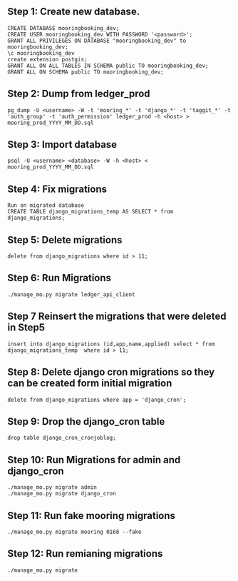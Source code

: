 ## Step 1: Create new database.
```
CREATE DATABASE mooringbooking_dev;
CREATE USER mooringbooking_dev WITH PASSWORD '<password>';
GRANT ALL PRIVILEGES ON DATABASE "mooringbooking_dev" to mooringbooking_dev;
\c mooringbooking_dev
create extension postgis;
GRANT ALL ON ALL TABLES IN SCHEMA public TO mooringbooking_dev;
GRANT ALL ON SCHEMA public TO mooringbooking_dev;
```

## Step 2: Dump from ledger_prod
```
pg_dump -U <username> -W -t 'mooring_*' -t 'django_*' -t 'taggit_*' -t 'auth_group' -t 'auth_permission' ledger_prod -h <host> > mooring_prod_YYYY_MM_DD.sql
```


## Step 3: Import database
```
psql -U <username> <database> -W -h <host> < mooring_prod_YYYY_MM_DD.sql
```


## Step 4: Fix migrations
```
Run on migrated database
CREATE TABLE django_migrations_temp AS SELECT * from django_migrations;
```


## Step 5: Delete migrations
```
delete from django_migrations where id > 11;
```


## Step 6: Run Migrations
```
./manage_mo.py migrate ledger_api_client
```

## Step 7 Reinsert the migrations that were deleted in Step5
```
insert into django_migrations (id,app,name,applied) select * from  django_migrations_temp  where id > 11;
```


## Step 8: Delete django cron migrations so they can be created form initial migration
```
delete from django_migrations where app = 'django_cron';
```

## Step 9: Drop the django_cron table
```
drop table django_cron_cronjoblog;
```


## Step 10: Run Migrations for admin and django_cron
```
./manage_mo.py migrate admin
./manage_mo.py migrate django_cron
```


## Step 11: Run fake mooring migrations
```
./manage_mo.py migrate mooring 0168 --fake
```

## Step 12: Run remianing migrations
```
./manage_mo.py migrate
```
